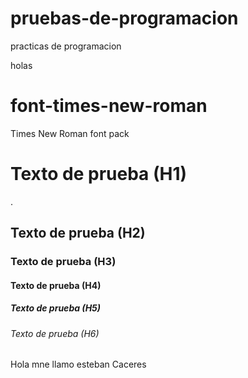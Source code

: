 # pruebas-de-programacion
 practicas de programacion


holas

# font-times-new-roman
Times New Roman font pack

<H1> Texto de prueba (H1)</H1>.
<H2> Texto de prueba (H2)</H2>
<H3> Texto de prueba (H3)</H3>
<H4> Texto de prueba (H4)</H4>
<H5> Texto de prueba (H5)</H5>
<H6> Texto de prueba (H6)</H6>
Hola mne llamo esteban Caceres
<img src="https://latex.codecogs.com/svg.image?\textbf{INFORME&space;DE&space;LABORATORIO&space;3}" title="\textbf{INFORME DE 


ellos